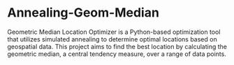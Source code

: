 # Annealing-Geom-Median
Geometric Median Location Optimizer is a Python-based optimization tool that utilizes simulated annealing to determine optimal locations based on geospatial data. This project aims to find the best location by calculating the geometric median, a central tendency measure, over a range of data points.
